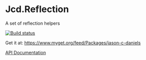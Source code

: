 # Jcd.Reflection
A set of reflection helpers

[![Build status](https://ci.appveyor.com/api/projects/status/sbmfvmr1jmcf1pic?svg=true)](https://ci.appveyor.com/project/jason-c-daniels/jcd-reflection)

Get it at: https://www.myget.org/feed/Packages/jason-c-daniels

[API Documentation](https://github.com/jason-c-daniels/Jcd.Reflection/blob/main/docs/Jcd_Reflection.md)
